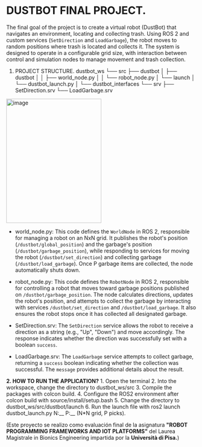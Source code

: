 # DUSTBOT FINAL PROJECT.

The final goal of the project is to create a virtual robot (DustBot) that navigates an environment, locating and collecting trash. Using ROS 2 and custom services (`SetDirection` and `LoadGarbage`), the robot moves to random positions where trash is located and collects it. The system is designed to operate in a configurable grid size, with interaction between control and simulation nodes to manage movement and trash collection.

1. PROJECT STRUCTURE.
dustbot_ws
└── src
├── dustbot
│ ├── dustbot
│ │ ├── world_node.py
│ │ └── robot_node.py
│ └── launch
│ └── dustbot_launch.py
│
└── dustbot_interfaces
└── srv
├── SetDirection.srv
└── LoadGarbage.srv

<img width="252" height="329" alt="image" src="https://github.com/user-attachments/assets/b76b3f58-23a1-40bd-8540-fa2c8a1fe78e" />


- world_node.py: This code defines the `WorldNode` in ROS 2, responsible for managing a robot on an NxN grid. It publishes the robot's position (`/dustbot/global_position`) and the garbage's position (`/dustbot/garbage_position`), while responding to services for moving the robot (`/dustbot/set_direction`) and collecting garbage (`/dustbot/load_garbage`). Once P garbage items are collected, the node automatically shuts down.

- robot_node.py: This code defines the `RobotNode` in ROS 2, responsible for controlling a robot that moves toward garbage positions published on `/dustbot/garbage_position`. The node calculates directions, updates the robot's position, and attempts to collect the garbage by interacting with services `/dustbot/set_direction` and `/dustbot/load_garbage`. It also ensures the robot stops once it has collected all designated garbage.

- SetDirection.srv: The `SetDirection` service allows the robot to receive a direction as a string (e.g., "Up", "Down") and move accordingly. The response indicates whether the direction was successfully set with a boolean `success`.

- LoadGarbage.srv: The `LoadGarbage` service attempts to collect garbage, returning a `success` boolean indicating whether the collection was successful. The `message` provides additional details about the result.

**2. HOW TO RUN THE APPLICATION?**
    1. Open the terminal
    2. Into the workspace, change the directory to dustbot_ws/src
    3. Compile the packages with colcon build.
    4. Configure the ROS2 environment after colcon build with source/install/setup.bash
    5. Change the directory to dustbot_ws/src/dustbot/launch
    6. Run the launch file with ros2 launch dustbot_launch.py N:__  P:__
        (N*N grid, P picks).

(Este proyecto se realizo como evaluación final de la asignatura **"ROBOT PROGRAMMING FRAMEWORKS
AND IOT PLATFORMS"** del Laurea Magistrale in Bionics Engineering impartida por la **Università di Pisa.**)
